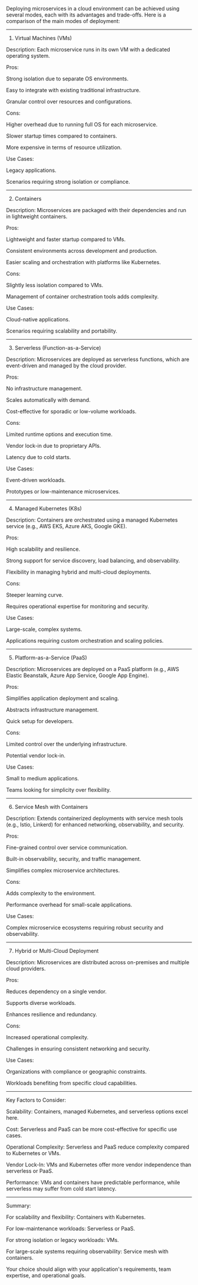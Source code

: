 Deploying microservices in a cloud environment can be achieved using several modes, each with its advantages and trade-offs. Here is a comparison of the main modes of deployment:


---

1. Virtual Machines (VMs)

Description: Each microservice runs in its own VM with a dedicated operating system.

Pros:

Strong isolation due to separate OS environments.

Easy to integrate with existing traditional infrastructure.

Granular control over resources and configurations.


Cons:

Higher overhead due to running full OS for each microservice.

Slower startup times compared to containers.

More expensive in terms of resource utilization.


Use Cases:

Legacy applications.

Scenarios requiring strong isolation or compliance.




---

2. Containers

Description: Microservices are packaged with their dependencies and run in lightweight containers.

Pros:

Lightweight and faster startup compared to VMs.

Consistent environments across development and production.

Easier scaling and orchestration with platforms like Kubernetes.


Cons:

Slightly less isolation compared to VMs.

Management of container orchestration tools adds complexity.


Use Cases:

Cloud-native applications.

Scenarios requiring scalability and portability.




---

3. Serverless (Function-as-a-Service)

Description: Microservices are deployed as serverless functions, which are event-driven and managed by the cloud provider.

Pros:

No infrastructure management.

Scales automatically with demand.

Cost-effective for sporadic or low-volume workloads.


Cons:

Limited runtime options and execution time.

Vendor lock-in due to proprietary APIs.

Latency due to cold starts.


Use Cases:

Event-driven workloads.

Prototypes or low-maintenance microservices.




---

4. Managed Kubernetes (K8s)

Description: Containers are orchestrated using a managed Kubernetes service (e.g., AWS EKS, Azure AKS, Google GKE).

Pros:

High scalability and resilience.

Strong support for service discovery, load balancing, and observability.

Flexibility in managing hybrid and multi-cloud deployments.


Cons:

Steeper learning curve.

Requires operational expertise for monitoring and security.


Use Cases:

Large-scale, complex systems.

Applications requiring custom orchestration and scaling policies.




---

5. Platform-as-a-Service (PaaS)

Description: Microservices are deployed on a PaaS platform (e.g., AWS Elastic Beanstalk, Azure App Service, Google App Engine).

Pros:

Simplifies application deployment and scaling.

Abstracts infrastructure management.

Quick setup for developers.


Cons:

Limited control over the underlying infrastructure.

Potential vendor lock-in.


Use Cases:

Small to medium applications.

Teams looking for simplicity over flexibility.




---

6. Service Mesh with Containers

Description: Extends containerized deployments with service mesh tools (e.g., Istio, Linkerd) for enhanced networking, observability, and security.

Pros:

Fine-grained control over service communication.

Built-in observability, security, and traffic management.

Simplifies complex microservice architectures.


Cons:

Adds complexity to the environment.

Performance overhead for small-scale applications.


Use Cases:

Complex microservice ecosystems requiring robust security and observability.




---

7. Hybrid or Multi-Cloud Deployment

Description: Microservices are distributed across on-premises and multiple cloud providers.

Pros:

Reduces dependency on a single vendor.

Supports diverse workloads.

Enhances resilience and redundancy.


Cons:

Increased operational complexity.

Challenges in ensuring consistent networking and security.


Use Cases:

Organizations with compliance or geographic constraints.

Workloads benefiting from specific cloud capabilities.




---

Key Factors to Consider:

Scalability: Containers, managed Kubernetes, and serverless options excel here.

Cost: Serverless and PaaS can be more cost-effective for specific use cases.

Operational Complexity: Serverless and PaaS reduce complexity compared to Kubernetes or VMs.

Vendor Lock-In: VMs and Kubernetes offer more vendor independence than serverless or PaaS.

Performance: VMs and containers have predictable performance, while serverless may suffer from cold start latency.



---

Summary:

For scalability and flexibility: Containers with Kubernetes.

For low-maintenance workloads: Serverless or PaaS.

For strong isolation or legacy workloads: VMs.

For large-scale systems requiring observability: Service mesh with containers.


Your choice should align with your application's requirements, team expertise, and operational goals.


